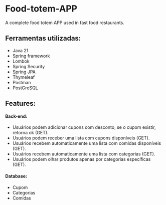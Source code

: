 # Food-totem-APP
A complete food totem APP used in fast food restaurants.


## Ferramentas utilizadas:

* Java 21
* Spring framework
* Lombok
* Spring Security
* Spring JPA
* Thymeleaf
* Postman
* PostGreSQL


## Features:

#### Back-end:
* Usuários podem adicionar cupons com desconto, se o cupom existir, retorna ok (GET).
* Usuários podem receber uma lista com cupons disponíveis (GET).
* Usuários recebem automaticamente uma lista com comidas disponíveis (GET).
* Usuários recebem automaticamente uma lista com categorias (GET).
* Usuários podem olhar produtos apenas por categorias específicas (GET).



#### Database:
*  Cupom
*  Categorias
*  Comidas

